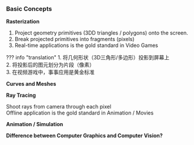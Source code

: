 ### Basic Concepts

**Rasterization**

1. Project geometry primitives (3DD triangles / polygons) onto the screen.  
2. Break projected primitives into fragments (pixels)  
3. Real-time applications is the gold standard in Video Games  

??? info "translation"
    1. 将几何形状（3D三角形/多边形）投影到屏幕上  
    2. 将投影后的图元划分为片段（像素）  
    3. 在视频游戏中，事事应用是黄金标准  

**Curves and Meshes**

**Ray Tracing**

Shoot rays from camera through each pixel  
Offline application is the gold standard in Animation / Movies

**Animation / Simulation**

**Difference between Computer Graphics and Computer Vision?**

<!-- ![Diagram](image.png) -->

